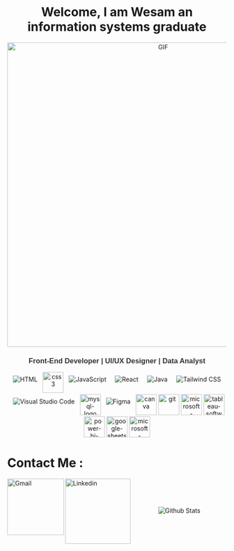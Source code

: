<h1 align="center">Welcome, I am Wesam an information systems graduate</h1>
<div align="center">
<img hight="300" width="700" alt="GIF" align="center" src="https://media4.giphy.com/media/v1.Y2lkPTc5MGI3NjExd3c2N2M4Z3p6bWo3YWJ3M3VqNjRsMWk3anhxNjk2NXBsMWowY2NjbCZlcD12MV9pbnRlcm5hbF9naWZfYnlfaWQmY3Q9Zw/2IudUHdI075HL02Pkk/giphy.gif">
</div
<div style="max-width: 800px; margin: auto; padding: 20px; border: 2px solid black; border-radius: 10px; background-color: #f9f9f9; box-shadow: 0 4px 10px rgba(0, 0, 0, 0.1);">
    <h3 align="center" style="color: #333; font-family: Arial, sans-serif;">
Front-End Developer | UI/UX Designer | Data Analyst   
    </h3>
</div>

<p align="left">
<p align="center">
  <img src="https://img.icons8.com/color/48/000000/html-5.png" alt="HTML" style="vertical-align:top; margin:8px;">
    <img width="48" height="48" src="https://img.icons8.com/fluency/48/css3.png" alt="css3" />
  <img src="https://img.icons8.com/color/48/000000/javascript.png" alt="JavaScript" style="vertical-align:top; margin:8px;">
  <img src="https://img.icons8.com/color/48/000000/react-native.png" alt="React" style="vertical-align:top; margin:8px;">
  <img src="https://img.icons8.com/color/48/000000/java-coffee-cup-logo.png" alt="Java" style="vertical-align:top; margin:8px;">
  <img src="https://img.icons8.com/color/48/000000/tailwindcss.png" alt="Tailwind CSS" style="vertical-align:top; margin:8px;">
  <img src="https://img.icons8.com/color/48/000000/visual-studio-code-2019.png" alt="Visual Studio Code" style="vertical-align:top; margin:8px;">
  <img width="48" height="48" src="https://img.icons8.com/fluency/48/mysql-logo.png" alt="mysql-logo"/>
      <img src="https://img.icons8.com/color/48/000000/figma.png" alt="Figma" style="vertical-align:top; margin:8px;">
    <img width="48" height="48" src="https://img.icons8.com/fluency/48/canva.png" alt="canva"/>
    <img width="48" height="48" src="https://img.icons8.com/color/48/git.png" alt="git"/>
    <img width="48" height="48" src="https://img.icons8.com/color/48/microsoft-excel-2019--v1.png" alt="microsoft-excel-2019--v1"/>
    <img width="48" height="48" src="https://img.icons8.com/color/48/tableau-software.png" alt="tableau-software"/>
    <img width="48" height="48" src="https://img.icons8.com/color/48/power-bi-2021.png" alt="power-bi-2021"/>
    <img width="48" height="48" src="https://img.icons8.com/fluency/48/google-sheets--v1.png" alt="google-sheets--v1"/>
    <img width="48" height="48" src="https://img.icons8.com/fluency/48/microsoft-planner-2019.png" alt="microsoft-planner-2019"/>
    
</p>
<p align="center">


</p>

</p>

# Contact Me :

<p>
<a href="mailto:ashutosh.saxena.2001@gmail.com">
 <img align="left" alt="Gmail" width="130" hight="100" src="https://github.com/Xx-Ashutosh-xX/Xx-Ashutosh-xX/blob/master/assets/icons/gmail.png" />
</a>
<a href="https://www.linkedin.com/in/ashutosh-saxena-7b326817b/">
  <img align="left" alt="Linkedin" width="150" hight="100" src="https://github.com/Xx-Ashutosh-xX/Xx-Ashutosh-xX/blob/master/assets/icons/linkedin.png" />
</br>
</br>
</br>
</a>
<p align="center">
        <img src="https://raw.githubusercontent.com/mayhemantt/mayhemantt/Update/svg/Bottom.svg" alt="Github Stats" />
</p>

